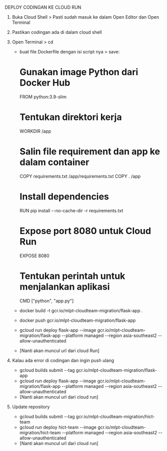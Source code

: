 DEPLOY CODINGAN KE CLOUD RUN
1. Buka Cloud Shell > Pasti sudah masuk ke dalam Open Editor dan Open Terminal
2. Pastikan codingan ada di dalam cloud shell
3. Open Terminal > cd <direktori-folder-codingan>
   - buat file Dockerfile dengan isi script nya > save:
     
     # Gunakan image Python dari Docker Hub
     FROM python:3.9-slim
      
     # Tentukan direktori kerja
     WORKDIR /app
      
     # Salin file requirement dan app ke dalam container
     COPY requirements.txt /app/requirements.txt
     COPY . /app
      
     # Install dependencies
     RUN pip install --no-cache-dir -r requirements.txt
      
     # Expose port 8080 untuk Cloud Run
     EXPOSE 8080
      
     # Tentukan perintah untuk menjalankan aplikasi
     CMD ["python", "app.py"]

   - docker build -t gcr.io/mlpt-cloudteam-migration/flask-app .
   - docker push gcr.io/mlpt-cloudteam-migration/flask-app
   - gcloud run deploy flask-app   --image gcr.io/mlpt-cloudteam-migration/flask-app   --platform managed   --region asia-southeast2   --allow-unauthenticated
   - [Nanti akan muncul url dari cloud Run]
     
4. Kalau ada error di codingan dan ingin push ulang
   - gcloud builds submit --tag gcr.io/mlpt-cloudteam-migration/flask-app
   - gcloud run deploy flask-app   --image gcr.io/mlpt-cloudteam-migration/flask-app   --platform managed   --region asia-southeast2   --allow-unauthenticated
   - [Nanti akan muncul url dari cloud run]
  
5. Update repository
   - gcloud builds submit --tag gcr.io/mlpt-cloudteam-migration/hict-team
   - gcloud run deploy hict-team   --image gcr.io/mlpt-cloudteam-migration/hict-team   --platform managed   --region asia-southeast2   --allow-unauthenticated
   - [Nanti akan muncul url dari cloud run]
